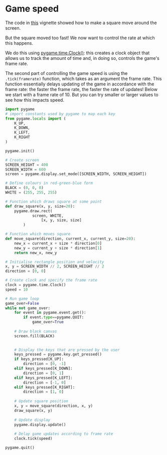 # Game speed

The code in [this](./moving.md) vignette showed how to make a square move around the screen.

But the square moved too fast! We now want to control the rate at which this happens.

We do this using [pygame.time.Clock()](https://www.pygame.org/docs/ref/time.html): this creates a clock object that allows us to track the amount of time and, in doing so, controls the game's frame rate.

The second part of controlling the game speed is using the `.tick(framerate)` function, which takes as an argument the frame rate. This function essentially delays updating of the game in accordance with the frame rate: the faster the frame rate, the faster the rate of updates! Below we start with a frame rate of 10. But you can try smaller or larger values to see how this impacts speed.

```python
import pygame
# import constants used by pygame to map each key
from pygame.locals import (
    K_UP,
    K_DOWN,
    K_LEFT,
    K_RIGHT
)

pygame.init()

# Create screen
SCREEN_HEIGHT = 400
SCREEN_WIDTH = 600
screen = pygame.display.set_mode([SCREEN_WIDTH, SCREEN_HEIGHT])

# Define colours in red-green-blue form
BLACK = (0, 0, 0)
WHITE = (255, 255, 255)

# Function which draws square at some point
def draw_square(x, y, size=20):
    pygame.draw.rect(
            screen, WHITE,
      			[x, y, size, size]
        )

# Function which moves square
def move_square(direction, current_x, current_y, size=20):
    new_x = current_x + size * direction[0]
    new_y = current_y + size * direction[1]
    return new_x, new_y

# Initialise rectangle position and velocity
x, y = SCREEN_WIDTH // 2, SCREEN_HEIGHT // 2
direction = [0, 0]

# Create clock and specify the frame rate
clock = pygame.time.Clock()
speed = 10

# Run game loop
game_over=False
while not game_over:
    for event in pygame.event.get():
        if event.type==pygame.QUIT:
            game_over=True
    
    # Draw black canvas
    screen.fill(BLACK)

    
    # Display the keys that are pressed by the user
    keys_pressed = pygame.key.get_pressed()
    if keys_pressed[K_UP]:
        direction = [0, -1]
    elif keys_pressed[K_DOWN]:
        direction = [0, 1]
    elif keys_pressed[K_LEFT]:
        direction = [-1, 0]
    elif keys_pressed[K_RIGHT]:
        direction = [1, 0]
    
    # Update square position
    x, y = move_square(direction, x, y)
    draw_square(x, y)
    
    # Update display
    pygame.display.update()
    
    # Delay game updates according to frame rate
    clock.tick(speed)

pygame.quit()
```

